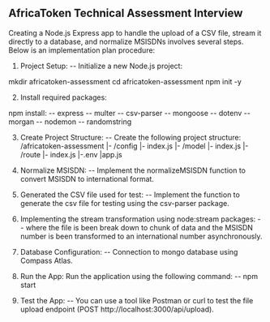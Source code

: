 ## AfricaToken Technical Assessment Interview

Creating a Node.js Express app to handle the upload of a CSV file, stream it directly to a database, and normalize MSISDNs involves several steps. Below is an implementation plan procedure:

1. Project Setup:
-- Initialize a new Node.js project:

mkdir africatoken-assessment
cd africatoken-assessment
npm init -y


2. Install required packages:

npm install:
-- express
-- multer 
-- csv-parser 
-- mongoose
-- dotenv
-- morgan
-- nodemon
-- randomstring


3. Create Project Structure:
-- Create the following project structure:
/africatoken-assessment
  |- /config
    |- index.js
  |- /model
    |- index.js
  |- /route
    |- index.js
  |-.env
  |app.js


4. Normalize MSISDN:
-- Implement the normalizeMSISDN function to convert MSISDN to international format. 

5. Generated the CSV file used for test:
-- Implement the function to generate the csv file for testing using the csv-parser package.

6. Implementing the stream transformation using node:stream packages:
-- where the file is been break down to chunk of data and the MSISDN number is been transformed to an international number asynchronously.

7. Database Configuration:
-- Connection to mongo database using Compass Atlas.


8. Run the App:
Run the application using the following command:
-- npm start


9. Test the App:
-- You can use a tool like Postman or curl to test the file upload endpoint (POST http://localhost:3000/api/upload).